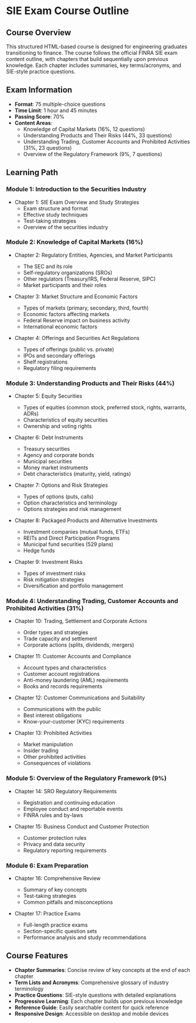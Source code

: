 # SIE Exam Course Outline

## Course Overview
This structured HTML-based course is designed for engineering graduates transitioning to finance. The course follows the official FINRA SIE exam content outline, with chapters that build sequentially upon previous knowledge. Each chapter includes summaries, key terms/acronyms, and SIE-style practice questions.

## Exam Information
- **Format**: 75 multiple-choice questions
- **Time Limit**: 1 hour and 45 minutes
- **Passing Score**: 70%
- **Content Areas**:
  - Knowledge of Capital Markets (16%, 12 questions)
  - Understanding Products and Their Risks (44%, 33 questions)
  - Understanding Trading, Customer Accounts and Prohibited Activities (31%, 23 questions)
  - Overview of the Regulatory Framework (9%, 7 questions)

## Learning Path

### Module 1: Introduction to the Securities Industry
- Chapter 1: SIE Exam Overview and Study Strategies
  - Exam structure and format
  - Effective study techniques
  - Test-taking strategies
  - Overview of the securities industry

### Module 2: Knowledge of Capital Markets (16%)
- Chapter 2: Regulatory Entities, Agencies, and Market Participants
  - The SEC and its role
  - Self-regulatory organizations (SROs)
  - Other regulators (Treasury/IRS, Federal Reserve, SIPC)
  - Market participants and their roles
  
- Chapter 3: Market Structure and Economic Factors
  - Types of markets (primary, secondary, third, fourth)
  - Economic factors affecting markets
  - Federal Reserve impact on business activity
  - International economic factors
  
- Chapter 4: Offerings and Securities Act Regulations
  - Types of offerings (public vs. private)
  - IPOs and secondary offerings
  - Shelf registrations
  - Regulatory filing requirements

### Module 3: Understanding Products and Their Risks (44%)
- Chapter 5: Equity Securities
  - Types of equities (common stock, preferred stock, rights, warrants, ADRs)
  - Characteristics of equity securities
  - Ownership and voting rights
  
- Chapter 6: Debt Instruments
  - Treasury securities
  - Agency and corporate bonds
  - Municipal securities
  - Money market instruments
  - Debt characteristics (maturity, yield, ratings)
  
- Chapter 7: Options and Risk Strategies
  - Types of options (puts, calls)
  - Option characteristics and terminology
  - Options strategies and risk management
  
- Chapter 8: Packaged Products and Alternative Investments
  - Investment companies (mutual funds, ETFs)
  - REITs and Direct Participation Programs
  - Municipal fund securities (529 plans)
  - Hedge funds
  
- Chapter 9: Investment Risks
  - Types of investment risks
  - Risk mitigation strategies
  - Diversification and portfolio management

### Module 4: Understanding Trading, Customer Accounts and Prohibited Activities (31%)
- Chapter 10: Trading, Settlement and Corporate Actions
  - Order types and strategies
  - Trade capacity and settlement
  - Corporate actions (splits, dividends, mergers)
  
- Chapter 11: Customer Accounts and Compliance
  - Account types and characteristics
  - Customer account registrations
  - Anti-money laundering (AML) requirements
  - Books and records requirements
  
- Chapter 12: Customer Communications and Suitability
  - Communications with the public
  - Best interest obligations
  - Know-your-customer (KYC) requirements
  
- Chapter 13: Prohibited Activities
  - Market manipulation
  - Insider trading
  - Other prohibited activities
  - Consequences of violations

### Module 5: Overview of the Regulatory Framework (9%)
- Chapter 14: SRO Regulatory Requirements
  - Registration and continuing education
  - Employee conduct and reportable events
  - FINRA rules and by-laws
  
- Chapter 15: Business Conduct and Customer Protection
  - Customer protection rules
  - Privacy and data security
  - Regulatory reporting requirements

### Module 6: Exam Preparation
- Chapter 16: Comprehensive Review
  - Summary of key concepts
  - Test-taking strategies
  - Common pitfalls and misconceptions
  
- Chapter 17: Practice Exams
  - Full-length practice exams
  - Section-specific question sets
  - Performance analysis and study recommendations

## Course Features
- **Chapter Summaries**: Concise review of key concepts at the end of each chapter
- **Term Lists and Acronyms**: Comprehensive glossary of industry terminology
- **Practice Questions**: SIE-style questions with detailed explanations
- **Progressive Learning**: Each chapter builds upon previous knowledge
- **Reference Guide**: Easily searchable content for quick reference
- **Responsive Design**: Accessible on desktop and mobile devices
